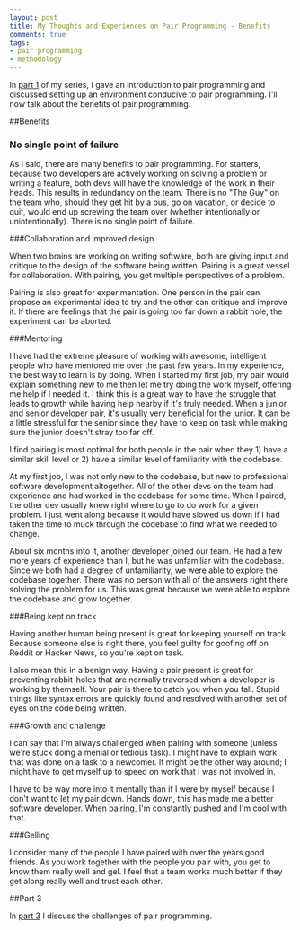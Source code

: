 ```yaml
---
layout: post
title: My Thoughts and Experiences on Pair Programming - Benefits
comments: true
tags:
- pair programming
- methodology
---
```


In [part 1](../10/My-Thoughts-And-Experiences-On-Pair-Programming-Intro.html) of my series, I gave an introduction to pair programming and discussed setting up an environment conducive to pair programming. I'll now talk about the benefits of pair programming.

##Benefits

### No single point of failure

As I said, there are many benefits to pair programming. For starters, because two developers are actively working on solving a problem or writing a feature, both devs will have the knowledge of the work in their heads. This results in redundancy on the team. There is no "The Guy" on the team who, should they get hit by a bus, go on vacation, or decide to quit, would end up screwing the team over (whether intentionally or unintentionally). There is no single point of failure.

###Collaboration and improved design

When two brains are working on writing software, both are giving input and critique to the design of the software being written. Pairing is a great vessel for collaboration. With pairing, you get multiple perspectives of a problem.

Pairing is also great for experimentation. One person in the pair can propose an experimental idea to try and the other can critique and improve it. If there are feelings that the pair is going too far down a rabbit hole, the experiment can be aborted.

###Mentoring

I have had the extreme pleasure of working with awesome, intelligent people who have mentored me over the past few years. In my experience, the best way to learn is by doing. When I started my first job, my pair would explain something new to me then let me try doing the work myself, offering me help if I needed it. I think this is a great way to have the struggle that leads to growth while having help nearby if it's truly needed. When a junior and senior developer pair, it's usually very beneficial for the junior. It can be a little stressful for the senior since they have to keep on task while making sure the junior doesn't stray too far off.

I find pairing is most optimal for both people in the pair when they 1) have a similar skill level or 2) have a similar level of familiarity with the codebase. 

At my first job, I was not only new to the codebase, but new to professional software development altogether. All of the other devs on the team had experience and had worked in the codebase for some time. When I paired, the other dev usually knew right where to go to do work for a given problem. I just went along because it would have slowed us down if I had taken the time to muck through the codebase to find what we needed to change.

About six months into it, another developer joined our team. He had a few more years of experience than I, but he was unfamiliar with the codebase. Since we both had a degree of unfamiliarity, we were able to explore the codebase together. There was no person with all of the answers right there solving the problem for us. This was great because we were able to explore the codebase and grow together.

###Being kept on track

Having another human being present is great for keeping yourself on track. Because someone else is right there, you feel guilty for goofing off on Reddit or Hacker News, so you're kept on task. 

I also mean this in a benign way. Having a pair present is great for preventing rabbit-holes that are normally traversed when a developer is working by themself. Your pair is there to catch you when you fall. Stupid things like syntax errors are quickly found and resolved with another set of eyes on the code being written. 

###Growth and challenge

I can say that I'm always challenged when pairing with someone (unless we're stuck doing a menial or tedious task). I might have to explain work that was done on a task to a newcomer. It might be the other way around; I might have to get myself up to speed on work that I was not involved in.

I have to be way more into it mentally than if I were by myself because I don't want to let my pair down. Hands down, this has made me a better software developer. When pairing, I'm constantly pushed and I'm cool with that. 

###Gelling

I consider many of the people I have paired with over the years good friends. As you work together with the people you pair with, you get to know them really well and gel. I feel that a team works much better if they get along really well and trust each other.

##Part 3

In [part 3](../12/My-Thoughts-And-Experiences-On-Pair-Programming-Challenges.html) I discuss the challenges of pair programming.
